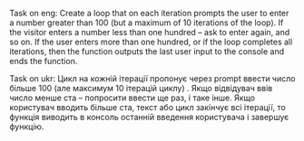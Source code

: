 Task on eng:
Create a loop that on each iteration prompts the user to enter a number greater than 100 (but a maximum of 10 iterations of the loop). If the visitor enters a number less than one hundred – ask to enter again, and so on. If the user enters more than one hundred, or if the loop completes all iterations, then the function outputs the last user input to the console and ends the function.

Task on ukr:
Цикл на кожній ітерації пропонує через prompt ввести число більше 100 (але максимум 10 ітерацій циклу) . Якщо відвідувач ввів число менше ста – попросити ввести ще раз, і таке інше. Якщо користувач вводить більше ста, текст або цикл закінчує всі ітерації, то функція виводить в консоль останній введення користувача і завершує функцію.